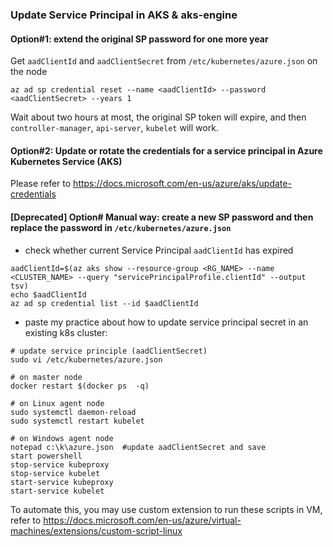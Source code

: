 ### Update Service Principal in AKS & aks-engine
#### Option#1: extend the original SP password for one more year
Get `aadClientId` and `aadClientSecret` from `/etc/kubernetes/azure.json` on the node
```
az ad sp credential reset --name <aadClientId> --password <aadClientSecret> --years 1
```

Wait about two hours at most, the original SP token will expire, and then `controller-manager`, `api-server`, `kubelet` will work.

#### Option#2: Update or rotate the credentials for a service principal in Azure Kubernetes Service (AKS)
Please refer to https://docs.microsoft.com/en-us/azure/aks/update-credentials

#### [Deprecated] Option# Manual way: create a new SP password and then replace the password in `/etc/kubernetes/azure.json`
 - check whether current Service Principal `aadClientId` has expired
```
aadClientId=$(az aks show --resource-group <RG_NAME> --name <CLUSTER_NAME> --query "servicePrincipalProfile.clientId" --output tsv)
echo $aadClientId
az ad sp credential list --id $aadClientId
```

 - paste my practice about how to update service principal secret in an existing k8s cluster:
```
# update service principle (aadClientSecret)
sudo vi /etc/kubernetes/azure.json

# on master node
docker restart $(docker ps  -q)

# on Linux agent node
sudo systemctl daemon-reload
sudo systemctl restart kubelet

# on Windows agent node
notepad c:\k\azure.json  #update aadClientSecret and save
start powershell
stop-service kubeproxy
stop-service kubelet
start-service kubeproxy
start-service kubelet
```

To automate this, you may use custom extension to run these scripts in VM, refer to https://docs.microsoft.com/en-us/azure/virtual-machines/extensions/custom-script-linux
